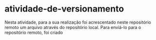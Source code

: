 # atividade-de-versionamento

Nesta atividade, para a sua realização foi acrescentado neste repositório remoto um arquivo através do repositório local.
Para enviá-lo para o repositório remoto, foi criado
